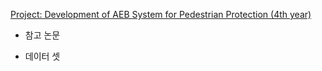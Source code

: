 

[Project: Development of AEB System for Pedestrian Protection (4th year)](https://github.com/nlkim0817/ProjAEB_4thYear)

- 참고 논문

- 데이터 셋 